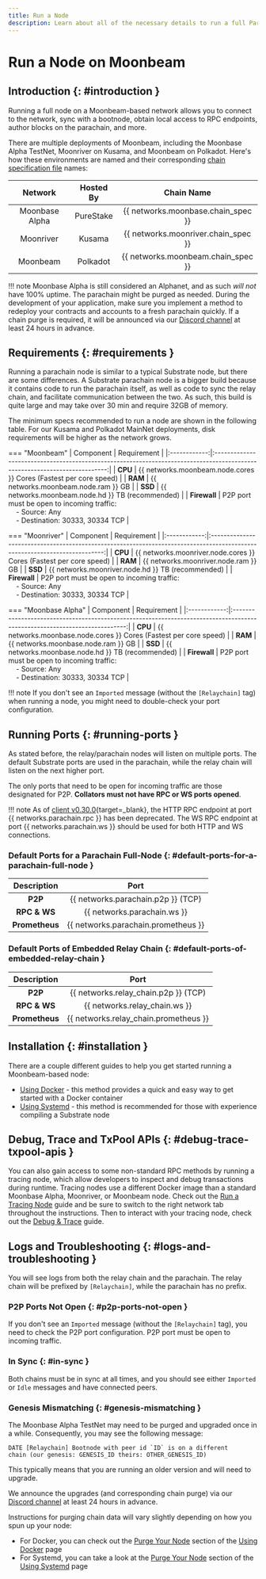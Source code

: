 ```yaml
---
title: Run a Node
description: Learn about all of the necessary details to run a full Parachain node for the Moonbeam Network to have your RPC Endpoint or produce blocks
---
```


# Run a Node on Moonbeam

## Introduction {: #introduction }

Running a full node on a Moonbeam-based network allows you to connect to the network, sync with a bootnode, obtain local access to RPC endpoints, author blocks on the parachain, and more.

There are multiple deployments of Moonbeam, including the Moonbase Alpha TestNet, Moonriver on Kusama, and Moonbeam on Polkadot. Here's how these environments are named and their corresponding [chain specification file](https://substrate.dev/docs/en/knowledgebase/integrate/chain-spec) names:

|    Network     | Hosted By |             Chain Name              |
|:--------------:|:---------:|:-----------------------------------:|
| Moonbase Alpha | PureStake | {{ networks.moonbase.chain_spec }}  |
|   Moonriver    |  Kusama   | {{ networks.moonriver.chain_spec }} |
|    Moonbeam    | Polkadot  | {{ networks.moonbeam.chain_spec }}  |

!!! note
    Moonbase Alpha is still considered an Alphanet, and as such _will not_ have 100% uptime. The parachain might be purged as needed. During the development of your application, make sure you implement a method to redeploy your contracts and accounts to a fresh parachain quickly. If a chain purge is required, it will be announced via our [Discord channel](https://discord.gg/PfpUATX) at least 24 hours in advance.

## Requirements {: #requirements }

Running a parachain node is similar to a typical Substrate node, but there are some differences. A Substrate parachain node is a bigger build because it contains code to run the parachain itself, as well as code to sync the relay chain, and facilitate communication between the two. As such, this build is quite large and may take over 30 min and require 32GB of memory.

The minimum specs recommended to run a node are shown in the following table. For our Kusama and Polkadot MainNet deployments, disk requirements will be higher as the network grows.

=== "Moonbeam"
    |  Component   |                                                        Requirement                                                         |
    |:------------:|:--------------------------------------------------------------------------------------------------------------------------:|
    |   **CPU**    |                             {{ networks.moonbeam.node.cores }} Cores (Fastest per core speed)                              |
    |   **RAM**    |                                            {{ networks.moonbeam.node.ram }} GB                                             |
    |   **SSD**    |                                      {{ networks.moonbeam.node.hd }} TB (recommended)                                      |
    | **Firewall** | P2P port must be open to incoming traffic:<br>&nbsp; &nbsp; - Source: Any<br>&nbsp; &nbsp; - Destination: 30333, 30334 TCP |

=== "Moonriver"
    |  Component   |                                                        Requirement                                                         |
    |:------------:|:--------------------------------------------------------------------------------------------------------------------------:|
    |   **CPU**    |                             {{ networks.moonriver.node.cores }} Cores (Fastest per core speed)                             |
    |   **RAM**    |                                            {{ networks.moonriver.node.ram }} GB                                            |
    |   **SSD**    |                                     {{ networks.moonriver.node.hd }} TB (recommended)                                      |
    | **Firewall** | P2P port must be open to incoming traffic:<br>&nbsp; &nbsp; - Source: Any<br>&nbsp; &nbsp; - Destination: 30333, 30334 TCP |

=== "Moonbase Alpha"
    |  Component   |                                                        Requirement                                                         |
    |:------------:|:--------------------------------------------------------------------------------------------------------------------------:|
    |   **CPU**    |                             {{ networks.moonbase.node.cores }} Cores (Fastest per core speed)                              |
    |   **RAM**    |                                            {{ networks.moonbase.node.ram }} GB                                             |
    |   **SSD**    |                                      {{ networks.moonbase.node.hd }} TB (recommended)                                      |
    | **Firewall** | P2P port must be open to incoming traffic:<br>&nbsp; &nbsp; - Source: Any<br>&nbsp; &nbsp; - Destination: 30333, 30334 TCP |

!!! note
    If you don't see an `Imported` message (without the `[Relaychain]` tag) when running a node, you might need to double-check your port configuration.

## Running Ports {: #running-ports }

As stated before, the relay/parachain nodes will listen on multiple ports. The default Substrate ports are used in the parachain, while the relay chain will listen on the next higher port.

The only ports that need to be open for incoming traffic are those designated for P2P. **Collators must not have RPC or WS ports opened**.

!!! note
    As of [client v0.30.0](https://github.com/moonbeam-foundation/moonbeam/releases/tag/v0.30.0){target=_blank}, the HTTP RPC endpoint at port {{ networks.parachain.rpc }} has been deprecated. The WS RPC endpoint at port {{ networks.parachain.ws }} should be used for both HTTP and WS connections.

### Default Ports for a Parachain Full-Node {: #default-ports-for-a-parachain-full-node }

|  Description   |                Port                 |
|:--------------:|:-----------------------------------:|
|    **P2P**     | {{ networks.parachain.p2p }} (TCP)  |
|  **RPC & WS**  |     {{ networks.parachain.ws }}     |
| **Prometheus** | {{ networks.parachain.prometheus }} |

### Default Ports of Embedded Relay Chain {: #default-ports-of-embedded-relay-chain }

|  Description   |                 Port                  |
|:--------------:|:-------------------------------------:|
|    **P2P**     | {{ networks.relay_chain.p2p }} (TCP)  |
|  **RPC & WS**  |     {{ networks.relay_chain.ws }}     |
| **Prometheus** | {{ networks.relay_chain.prometheus }} |

## Installation {: #installation }

There are a couple different guides to help you get started running a Moonbeam-based node:

- [Using Docker](/node-operators/networks/run-a-node/docker) - this method provides a quick and easy way to get started with a Docker container
- [Using Systemd](/node-operators/networks/run-a-node/systemd) - this method is recommended for those with experience compiling a Substrate node

## Debug, Trace and TxPool APIs {: #debug-trace-txpool-apis }

You can also gain access to some non-standard RPC methods by running a tracing node, which allow developers to inspect and debug transactions during runtime. Tracing nodes use a different Docker image than a standard Moonbase Alpha, Moonriver, or Moonbeam node. Check out the [Run a Tracing Node](/node-operators/networks/tracing-node) guide and be sure to switch to the right network tab throughout the instructions. Then to interact with your tracing node, check out the [Debug & Trace](/builders/build/eth-api/debug-trace) guide.

## Logs and Troubleshooting {: #logs-and-troubleshooting }

You will see logs from both the relay chain and the parachain. The relay chain will be prefixed by `[Relaychain]`, while the parachain has no prefix.

### P2P Ports Not Open {: #p2p-ports-not-open }

If you don't see an `Imported` message (without the `[Relaychain]` tag), you need to check the P2P port configuration. P2P port must be open to incoming traffic.

### In Sync {: #in-sync }

Both chains must be in sync at all times, and you should see either `Imported` or `Idle` messages and have connected peers.

### Genesis Mismatching {: #genesis-mismatching }

The Moonbase Alpha TestNet may need to be purged and upgraded once in a while. Consequently, you may see the following message:

```
DATE [Relaychain] Bootnode with peer id `ID` is on a different
chain (our genesis: GENESIS_ID theirs: OTHER_GENESIS_ID)
```

This typically means that you are running an older version and will need to upgrade.

We announce the upgrades (and corresponding chain purge) via our [Discord channel](https://discord.gg/PfpUATX) at least 24 hours in advance.

Instructions for purging chain data will vary slightly depending on how you spun up your node:

  - For Docker, you can check out the [Purge Your Node](/node-operators/networks/run-a-node/docker/#purge-your-node) section of the [Using Docker](/node-operators/networks/run-a-node/docker) page
  - For Systemd, you can take a look at the [Purge Your Node](/node-operators/networks/run-a-node/systemd/#purge-your-node) section of the [Using Systemd](/node-operators/networks/run-a-node/systemd) page